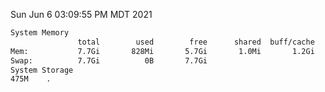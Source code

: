 Sun Jun  6 03:09:55 PM MDT 2021
```bash
System Memory
               total        used        free      shared  buff/cache   available
Mem:           7.7Gi       828Mi       5.7Gi       1.0Mi       1.2Gi       6.6Gi
Swap:          7.7Gi          0B       7.7Gi
System Storage
475M	.
```
